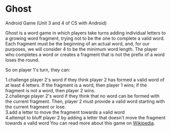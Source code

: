 # Ghost
Android Game (Unit 3 and 4 of CS with Android) 

Ghost is a word game in which players take turns adding individual letters to a growing word fragment, trying not to be the one to complete a valid word. Each fragment must be the beginning of an actual word, and, for our purposes, we will consider 4 to be the minimum word length. The player who completes a word or creates a fragment that is not the prefix of a word loses the round. <br>

So on player 1's turn, they can:<br>

1.challenge player 2's word if they think player 2 has formed a valid word of at least 4 letters. If the fragment is a word, then player 1 wins; if the fragment is not a word, then player 2 wins.<br>
2.challenge player 2's word if they think that no word can be formed with the current fragment. Then, player 2 must provide a valid word starting with the current fragment or lose.<br>
3.add a letter to move the fragment towards a valid word<br>
4.attempt to bluff player 2 by adding a letter that doesn't move the fragment towards a valid word
You can read more about this game on [Wikipedia](https://en.wikipedia.org/wiki/Ghost_(game)).<br>
